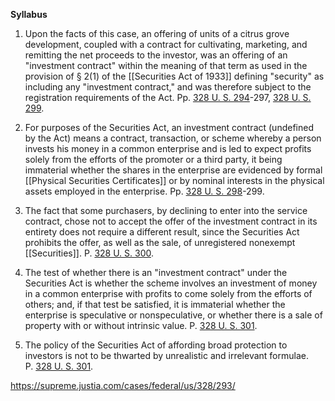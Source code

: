 __Syllabus__

1. Upon the facts of this case, an offering of units of a citrus grove development, coupled with a contract for cultivating, marketing, and remitting the net proceeds to the investor, was an offering of an "investment contract" within the meaning of that term as used in the provision of § 2(1) of the [[Securities Act of 1933]] defining "security" as including any "investment contract," and was therefore subject to the registration requirements of the Act. Pp. [328 U. S. 294](https://supreme.justia.com/cases/federal/us/328/293/#294)-297, [328 U. S. 299](https://supreme.justia.com/cases/federal/us/328/293/#299).

2. For purposes of the Securities Act, an investment contract (undefined by the Act) means a contract, transaction, or scheme whereby a person invests his money in a common enterprise and is led to expect profits solely from the efforts of the promoter or a third party, it being immaterial whether the shares in the enterprise are evidenced by formal [[Physical Securities Certificates]] or by nominal interests in the physical assets employed in the enterprise. Pp. [328 U. S. 298](https://supreme.justia.com/cases/federal/us/328/293/#298)-299.

3. The fact that some purchasers, by declining to enter into the service contract, chose not to accept the offer of the investment contract in its entirety does not require a different result, since the Securities Act prohibits the offer, as well as the sale, of unregistered nonexempt [[Securities]]. P. [328 U. S. 300](https://supreme.justia.com/cases/federal/us/328/293/#300).

4. The test of whether there is an "investment contract" under the Securities Act is whether the scheme involves an investment of money in a common enterprise with profits to come solely from the efforts of others; and, if that test be satisfied, it is immaterial whether the enterprise is speculative or nonspeculative, or whether there is a sale of property with or without intrinsic value. P. [328 U. S. 301](https://supreme.justia.com/cases/federal/us/328/293/#301).

5. The policy of the Securities Act of affording broad protection to investors is not to be thwarted by unrealistic and irrelevant formulae. P. [328 U. S. 301](https://supreme.justia.com/cases/federal/us/328/293/#301).

https://supreme.justia.com/cases/federal/us/328/293/